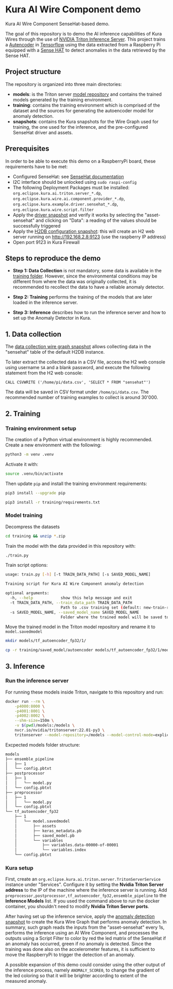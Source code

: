 # Kura AI Wire Component demo

Kura AI Wire Component SenseHat-based demo.

The goal of this repository is to demo the AI inference capabilities of Kura Wires through the use of [NVIDIA Triton Inference Server](https://developer.nvidia.com/nvidia-triton-inference-server). This project trains a [Autencoder](https://en.wikipedia.org/wiki/Autoencoder) in [Tensorflow](https://www.tensorflow.org/) using the data extracted from a Raspberry Pi equipped with a [Sense HAT](https://www.raspberrypi.com/products/sense-hat/) to detect anomalies in the data retrieved by the Sense HAT.

## Project structure

The repository is organized into three main directories:
- **models**: is the Triton server [model repository](https://github.com/triton-inference-server/server/blob/main/docs/model_repository.md) and contains the trained models generated by the training environment.
- **training**: contains the training environment which is comprised of the dataset and the sources for generating the autoencoder model for anomaly detection.
- **snapshots**: contains the Kura snapshots for the Wire Graph used for training, the one used for the inference, and the pre-configured SenseHat driver and assets.

## Prerequisites

In order to be able to execute this demo on a RaspberryPi board, these requirements have to be met:
- Configured SenseHat: see [SenseHat documentation](https://www.raspberrypi.com/documentation/accessories/sense-hat.html)
- I2C interface should be unlocked using `sudo raspi-config`
- The following Deployment Packages must be installed: `org.eclipse.kura.ai.triton.server_*.dp`, `org.eclipse.kura.wire.ai.component.provider_*.dp`, `org.eclipse.kura.example.driver.sensehat_*.dp`, `org.eclipse.kura.wire.script.filter`
- Apply the [driver snapshot](snapshots/sensehat-driver.xml) and verify it works by selecting the "asset-sensehat" and clicking on "Data": a reading of the values should be successfully triggered
- Apply the [H2DB configuration snapshot](snapshots/h2-config.xml): this will create an H2 web server running on http://192.168.2.8:9123 (use the raspberry IP address)
- Open port 9123 in Kura Firewall

## Steps to reproduce the demo

- **Step 1: Data Collection** is not mandatory, some data is available in the [training folder](training/). However, since the environmental conditions may be different from where the data was originally collected, it is recommended to recollect the data to have a reliable anomaly detector.

- **Step 2: Training** performs the training of the models that are later loaded in the inference server.

- **Step 3: Inference** describes how to run the inference server and how to set up the Anomaly Detector in Kura.

## 1. Data collection

The [data collection wire graph snapshot](snapshots/graph-data-collection.xml) allows collecting data in the "sensehat" table of the default H2DB instance.

To later extract the collected data in a CSV file, access the H2 web console using username `SA` and a blank password, and execute the following statement from the H2 web console:
```
CALL CSVWRITE ('/home/pi/data.csv', 'SELECT * FROM "sensehat"')
```
The data will be saved in CSV format under `/home/pi/data.csv`. The recommended number of training examples to collect is around 30'000.

## 2. Training

### Training environment setup

The creation of a Python virtual environment is highly recommended. Create a new environment with the following:

```bash
python3 -m venv .venv
```

Activate it with:

```bash
source .venv/bin/activate
```

Then update `pip` and install the training environment requirements:

```bash
pip3 install --upgrade pip
```

```bash
pip3 install -r training/requirements.txt
```

### Model training

Decompress the datasets

```bash
cd training && unzip *.zip
```

Train the model with the data provided in this repository with:

```bash
./train.py
```

Train script options:

```bash
usage: train.py [-h] [-t TRAIN_DATA_PATH] [-s SAVED_MODEL_NAME]

Training script for Kura AI Wire Component anomaly detection

optional arguments:
  -h, --help            show this help message and exit
  -t TRAIN_DATA_PATH, --train_data_path TRAIN_DATA_PATH
                        Path to .csv training set (default: new-train-raw.csv)
  -s SAVED_MODEL_NAME, --saved_model_name SAVED_MODEL_NAME
                        Folder where the trained model will be saved to (default: saved_model/autoencoder)
```

Move the trained model in the Triton model repository and rename it to `model.savedmodel`

```bash
mkdir models/tf_autoencoder_fp32/1/
```

```bash
cp -r training/saved_model/autoencoder models/tf_autoencoder_fp32/1/model.savedmodel
```

## 3. Inference

### Run the inference server

For running these models inside Triton, navigate to this repository and run:

```bash
docker run --rm \
    -p4000:8000 \
    -p4001:8001 \
    -p4002:8002 \
    --shm-size=150m \
    -v $(pwd)/models:/models \
    nvcr.io/nvidia/tritonserver:22.01-py3 \
    tritonserver --model-repository=/models --model-control-mode=explicit
```

Excpected models folder structure:

```bash
models
├── ensemble_pipeline
│   ├── 1
│   └── config.pbtxt
├── postprocessor
│   ├── 1
│   │   └── model.py
│   └── config.pbtxt
├── preprocessor
│   ├── 1
│   │   └── model.py
│   └── config.pbtxt
└── tf_autoencoder_fp32
    ├── 1
    │   └── model.savedmodel
    │       ├── assets
    │       ├── keras_metadata.pb
    │       ├── saved_model.pb
    │       └── variables
    │           ├── variables.data-00000-of-00001
    │           └── variables.index
    └── config.pbtxt
```

### Kura setup

First, create an `org.eclipse.kura.ai.triton.server.TritonServerService` instance under "Services". Configure it by setting the **Nvidia Triton Server address** to the IP of the machine where the inference server is running. Add `preprocessor,postprocessor,tf_autoencoder_fp32,ensemble_pipeline` to the **Inference Models** list. If you used the command above to run the docker container, you shouldn't need to modify **Nvidia Triton Server ports**.

After having set up the inference service, apply the [anomaly detection snapshot](snapshots/graph-anomaly-detector.xml) to create the Kura Wire Graph that performs anomaly detection. In summary, such graph reads the inputs from the "asset-sensehat" every 1s, performs the inference using an AI Wire Component, and processes the outputs using a Script Filter to color by red the led matrix of the SenseHat if an anomaly has occurred, green if no anomaly is detected. Since the training was done also on the accelerometer features, it is sufficient to move the RaspberryPi to trigger the detection of an anomaly.

A possible expansion of this demo could consider using the other output of the inference process, namely `ANOMALY_SCORE0`, to change the gradient of the led coloring so that it will be brighter according to extent of the measured anomaly.
